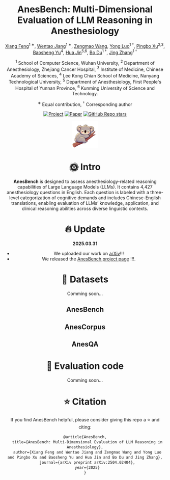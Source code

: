 <div align="center">

<h1>AnesBench: Multi-Dimensional Evaluation of LLM Reasoning in Anesthesiology</h1>


[Xiang Feng]()<sup>1 ∗</sup>, [Wentao Jiang]()<sup>1 ∗</sup>, [Zengmao Wang](), [Yong Luo]()<sup>1 †</sup>, [Pingbo Xu]()<sup>2,3</sup>, [Baosheng Yu]()<sup>4</sup>, [Hua Jin]()<sup>5,6</sup>, [Bo Du]()<sup>1 †</sup>, [Jing Zhang]()<sup>1 †</sup>

<sup>1</sup> School of Computer Science, Wuhan University, <sup>2</sup> Department of Anesthesiology, Zhejiang Cancer Hospital,  <sup>3</sup> Institute of Medicine, Chinese Academy of Sciences, <sup>4</sup> Lee Kong Chian School of Medicine, Nanyang Technological University, <sup>5</sup> Department of Anesthesiology, First People's Hospital of Yunnan Province, <sup>6</sup> Kunming University of Science and Technology.

<sup>∗</sup> Equal contribution, <sup>†</sup> Corresponding author

</div>

<div align="center">

<p align='center'>
  <a href="https://mililab.github.io/anesbench.ai/"><img alt="Project" src="https://img.shields.io/badge/Project-Page-87CEEB?style=for-the-badge" /></a>
  <a href="https://arxiv.org/abs/2504.02404"><img alt="Paper" src="https://img.shields.io/badge/arXiv-2406.11519-b31b1b?style=for-the-badge" /></a>
  <a href="#"><img alt="GitHub Repo stars" src="https://img.shields.io/github/stars/MiliLab/AnesBench?style=for-the-badge" /></a>
</p>

<figure>
<div align="center">
<img src=static/logo.png width="20%">
</div>
</figure>

# 🌞 Intro
**AnesBench** is designed to assess anesthesiology-related reasoning capabilities of Large Language Models (LLMs). 
It contains 4,427 anesthesiology questions in English. 
Each question is labeled with a three-level categorization of cognitive demands and includes Chinese-English translations, 
enabling evaluation of LLMs’ knowledge, application, and clinical reasoning abilities across diverse linguistic contexts.

# 🔥 Update
**2025.03.31**
- We uploaded our work on [arXiv](https://arxiv.org/abs/2504.02404)!!!
- We released the [AnesBench project page](https://mililab.github.io/anesbench.ai/) !!!.



# 📖 Datasets
Comming soon...

## AnesBench

## AnesCorpus

## AnesQA


# 🔨 Evaluation code
Comming soon...

# ⭐ Citation

If you find AnesBench helpful, please consider giving this repo a ⭐ and citing:

```
@article{AnesBench,
  title={AnesBench: Multi-Dimensional Evaluation of LLM Reasoning in Anesthesiology},
  author={Xiang Feng and Wentao Jiang and Zengmao Wang and Yong Luo and Pingbo Xu and Baosheng Yu and Hua Jin and Bo Du and Jing Zhang},
  journal={arXiv preprint arXiv:2504.02404},
  year={2025}
}
```
